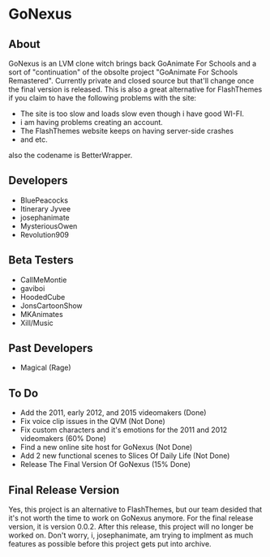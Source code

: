 # GoNexus

## About
GoNexus is an LVM clone witch brings back GoAnimate For Schools and a sort of "continuation" of the obsolte project "GoAnimate For Schools Remastered". Currently private and closed source but that'll change once the final version is released. This is also a great alternative for FlashThemes if you claim to have the following problems with the site:
* The site is too slow and loads slow even though i have good WI-FI.
* i am having problems creating an account.
* The FlashThemes website keeps on having server-side crashes
* and etc.

also the codename is BetterWrapper.

## Developers
* BluePeacocks
* Itinerary Jyvee
* josephanimate
* MysteriousOwen
* Revolution909

## Beta Testers
* CallMeMontie
* gaviboi
* HoodedCube
* JonsCartoonShow
* MKAnimates
* Xill/Music
## Past Developers
* Magical (Rage)
  
## To Do
* Add the 2011, early 2012, and 2015 videomakers (Done)
* Fix voice clip issues in the QVM (Not Done)<br>
* Fix custom characters and it's emotions for the 2011 and 2012 videomakers (60% Done)<br>
* Find a new online site host for GoNexus (Not Done)<br>
* Add 2 new functional scenes to Slices Of Daily Life (Not Done)<br>
* Release The Final Version Of GoNexus (15% Done)<br>

## Final Release Version
Yes, this project is an alternative to FlashThemes, but our team desided that it's not worth the time to work on GoNexus anymore. For the final release version, it is version 0.0.2.
After this release, this project will no longer be worked on. Don't worry, i, josephanimate, am trying to implment as much features as possible before this project gets put into archive.
